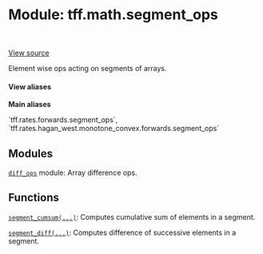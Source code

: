<div itemscope itemtype="http://developers.google.com/ReferenceObject">
<meta itemprop="name" content="tff.math.segment_ops" />
<meta itemprop="path" content="Stable" />
</div>

# Module: tff.math.segment_ops

<!-- Insert buttons and diff -->

<table class="tfo-notebook-buttons tfo-api" align="left">
</table>

<a target="_blank" href="https://github.com/google/tf-quant-finance/blob/master/tf_quant_finance/math/segment_ops.py">View source</a>



Element wise ops acting on segments of arrays.

<section class="expandable">
  <h4 class="showalways">View aliases</h4>
  <p>
<b>Main aliases</b>
<p>`tff.rates.forwards.segment_ops`, `tff.rates.hagan_west.monotone_convex.forwards.segment_ops`</p>
</p>
</section>



## Modules

[`diff_ops`](../../tff/math/segment_ops/diff_ops.md) module: Array difference ops.

## Functions

[`segment_cumsum(...)`](../../tff/math/segment_ops/segment_cumsum.md): Computes cumulative sum of elements in a segment.

[`segment_diff(...)`](../../tff/math/segment_ops/segment_diff.md): Computes difference of successive elements in a segment.

